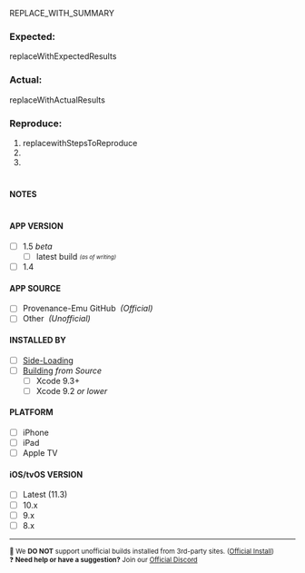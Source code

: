 <!------------------------------------
⚠️⚠️⚠️ READ THE BELOW OR PERISH ⚠️⚠️⚠️


❓❓❓ 
NEED HELP ?!
HAVE SUGGESTIONS !?
Before posting, join our Discord: https://discord.gg/4TK7PU5 
❓❓❓

--------------------------------------

🚫 We DO NOT support unofficial 3rd-party installations (buildstore, iemulators, tweakbox, etc…). 🚫
🚫 Delete and use official install: https://git.io/vxABg 🚫

--------------------------------------

⚠️ BUG REPORTS & FEATURE REQUESTS ONLY!
Please tell us as much information as possible and fill out ALL of the sections below!!


🔵   If you think you have a valid bug report and have read the above 🔵  
🔴 Fill out the template below. 🔴
🚫 Reports that do not use the template will be locked immeditalty .🚫


⚠️⚠️⚠️        ABOVE HERE IS ALL COMMENT CODE AND WON'T BE SEEN          ⚠️⚠️⚠️
⚠️⚠️⚠️  START AND EDIT REPORT BELOW THIS LINE (No need to delete above) ⚠️⚠️⚠️
------------------------------------------------------------>
<!----------- BEGIN HERE --------------->

REPLACE_WITH_SUMMARY

### Expected:  <!--- What did you expect to happen? -->
replaceWithExpectedResults

### Actual:  <!--- What happened instead? -->
replaceWithActualResults

### Reproduce:  <!--- What are steps we can follow to reproduce this issue? -->
1. replacewithStepsToReproduce
2. 
3. 


# 
#### NOTES  <!--- Notes, Insights or Suggestions? Write them below -->

#
<!--------------------------------
☑️ REQUIRED - Check boxes AFTER posting!
--------------------------------->

#### APP VERSION
- [ ] 1.5 *beta*
  - [ ] latest build <sub><sup>*(as of writing)*</sup></sub>
- [ ] 1.4

#### APP SOURCE
- [ ] Provenance-Emu GitHub  *&nbsp;(Official)*
- [ ] Other  *&nbsp;(Unofficial)*

#### INSTALLED BY <!-- These are the only methods of installing supported -->
- [ ] [Side-Loading](https://git.io/vpYzf)
- [ ] [Building](https://git.io/vpYzv) *from Source*
  - [ ] Xcode 9.3+
  - [ ] Xcode 9.2 *or lower*

#### PLATFORM
- [ ] iPhone
- [ ] iPad
- [ ] Apple TV

#### iOS/tvOS VERSION
- [ ] Latest (11.3)
- [ ] 10.x
- [ ] 9.x
- [ ] 8.x 

--------------------------------------
<sup> 🚫 We **DO NOT** support unofficial builds installed from 3rd-party sites. ([Official Install](https://git.io/vxABg)) </sup><br><sup> ❓ **Need help or have a suggestion?** Join our [Official Discord](https://discord.gg/4TK7PU5) </sup><br>
